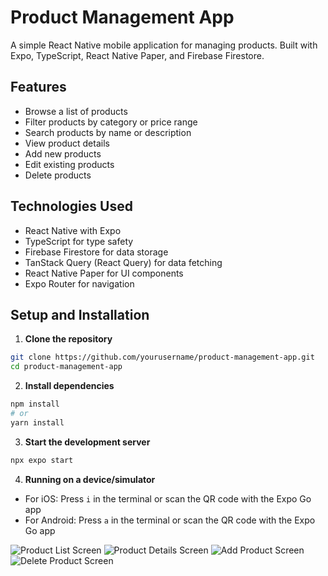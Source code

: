 # Product Management App

A simple React Native mobile application for managing products. Built with Expo, TypeScript, React Native Paper, and Firebase Firestore.

## Features

- Browse a list of products
- Filter products by category or price range
- Search products by name or description
- View product details
- Add new products
- Edit existing products
- Delete products

## Technologies Used

- React Native with Expo
- TypeScript for type safety
- Firebase Firestore for data storage
- TanStack Query (React Query) for data fetching
- React Native Paper for UI components
- Expo Router for navigation

## Setup and Installation

1. **Clone the repository**

```bash
git clone https://github.com/yourusername/product-management-app.git
cd product-management-app
```

2. **Install dependencies**

```bash
npm install
# or
yarn install
```

3. **Start the development server**

```bash
npx expo start
```

4. **Running on a device/simulator**

- For iOS: Press `i` in the terminal or scan the QR code with the Expo Go app
- For Android: Press `a` in the terminal or scan the QR code with the Expo Go app

![Product List Screen](./assets/images/screenshots/products_list.png)
![Product Details Screen](./assets/images/screenshots/product-details.png)
![Add Product Screen](./assets/images/screenshots/add_product.png)
![Delete Product Screen](./assets/images/screenshots/delete_product.png)
